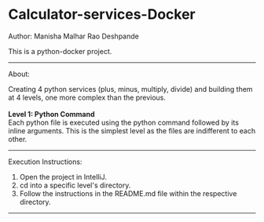 # Calculator-services-Docker

Author: Manisha Malhar Rao Deshpande

This is a python-docker project.
 
<hr>
About:

Creating 4 python services (plus, minus, multiply, divide)
and building them at 4 levels, one more complex than the previous.
<br>
<br>
<b>Level 1: Python Command</b>
<br>
Each python file is executed using the python command followed by its inline arguments.
This is the simplest level as the files are indifferent to each other.
<br>


<hr>

Execution Instructions:

1. Open the project in IntelliJ.
2. cd into a specific level's directory.
3. Follow the instructions in the README.md file within the respective directory.

<hr>